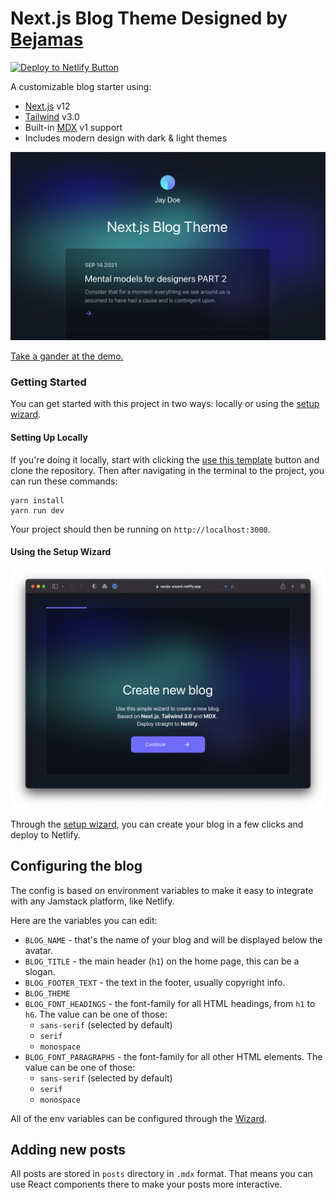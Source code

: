 # Next.js Blog Theme Designed by [Bejamas](https://bejamas.io)

[![Deploy to Netlify Button](https://www.netlify.com/img/deploy/button.svg)](https://app.netlify.com/start/deploy?repository=https://github.com/netlify-templates/nextjs-blog-theme)

A customizable blog starter using:
- [Next.js](https://github.com/vercel/next.js) v12
- [Tailwind](https://tailwindcss.com/) v3.0
- Built-in [MDX](https://mdxjs.com/) v1 support
- Includes modern design with dark & light themes

![Preview of blog theme. Author named Jay Doe and blog's name is "Next.js Blog Theme" with one blog post](nextjs-blog-theme-preview.png)

[Take a gander at the demo.](https://bejamas-nextjs-blog.netlify.app)

### Getting Started

You can get started with this project in two ways: locally or using the [setup wizard](https://nextjs-wizard.netlify.app/).

#### Setting Up Locally

If you're doing it locally, start with clicking the [use this template](https://github.com/netlify-templates/nextjs-blog-theme/generate) button and clone the repository. Then after navigating in the terminal to the project, you can run these commands:

```shell
yarn install
yarn run dev
```

Your project should then be running on `http://localhost:3000`.

#### Using the Setup Wizard

![Preview of Setup Wizard showing the initial page of a setup form](nextjs-setup-wizard.png)

Through the [setup wizard](https://nextjs-wizard.netlify.app/), you can create your blog in a few clicks and deploy to Netlify.

## Configuring the blog

The config is based on environment variables to make it easy to integrate with any Jamstack platform, like Netlify.

Here are the variables you can edit:

- `BLOG_NAME` - that's the name of your blog and will be displayed below the avatar.
- `BLOG_TITLE` - the main header (`h1`) on the home page, this can be a slogan.
- `BLOG_FOOTER_TEXT` - the text in the footer, usually copyright info.
- `BLOG_THEME`
- `BLOG_FONT_HEADINGS` - the font-family for all HTML headings, from `h1` to `h6`. The value can be one of those:
  - `sans-serif` (selected by default)
  - `serif`
  - `monospace`
- `BLOG_FONT_PARAGRAPHS` - the font-family for all other HTML elements. The value can be one of those:
  - `sans-serif` (selected by default)
  - `serif`
  - `monospace`

All of the env variables can be configured through the [Wizard](https://nextjs-wizard.netlify.app/).

## Adding new posts

All posts are stored in `posts` directory in `.mdx` format. That means you can use React components there to make your posts more interactive.
